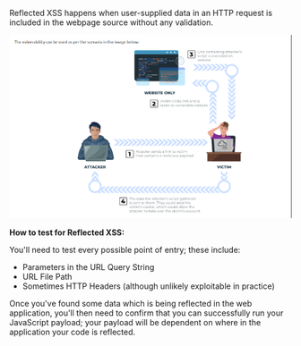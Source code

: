 Reflected XSS happens when user-supplied data in an HTTP request is included in the webpage source without any validation.

![](../../Attachments/Pasted%20image%2020231105005810.png)

**How to test for Reflected XSS:**  

You'll need to test every possible point of entry; these include:

- Parameters in the URL Query String
- URL File Path
- Sometimes HTTP Headers (although unlikely exploitable in practice)  

Once you've found some data which is being reflected in the web application, you'll then need to confirm that you can successfully run your JavaScript payload; your payload will be dependent on where in the application your code is reflected.